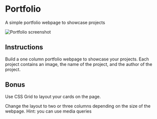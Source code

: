 # Portfolio

A simple portfolio webpage to showcase projects

![Portfolio screenshot](https://raw.githubusercontent.com/thoughtworks-jumpstart/portfolio/master/portfolio.png)

## Instructions

Build a one column portfolio webpage to showcase your projects. Each project contains an image, the name of the project, and the author of the project. 

## Bonus

Use CSS Grid to layout your cards on the page. 

Change the layout to two or three columns depending on the size of the webpage. Hint: you can use media queries
